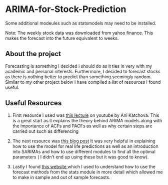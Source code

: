 # ARIMA-for-Stock-Prediction
Some additional modeules such as statsmodels may need to be installed.

Note: The weekly stock data was downloaded from yahoo finance. This makes the forecast into the future equivalent to weeks. 

## About the project
Forecasting is something I decided i should do as it ties in very with my academic and personal interests. Furthermore, I decided to forecast stocks as there is nothing better to predict than something seemingly random. Similar to my other project below I have compiled a list of resources I found useful.

## Useful Resources
1. First resource I used was <a href="https://www.youtube.com/watch?v=Y2khrpVo6qI" target="_top">this lecture</a> on youtube by Ani Katchova. This is a great start as it explains the theory behind ARIMA models along with the importance of ACFs and PACFs as well as why certain steps are carried out such as differencing

2. The next resource was <a href="https://www.machinelearningplus.com/time-series/arima-model-time-series-forecasting-python/#:~:text=ARIMA%2C%20short%20for%20'AutoRegressive%20Integrated,to%20predict%20the%20future%20values." target="_top">this blog post</a> It was very helpful in explaining how to use the model for real life predictions as well as an introduction into SARIMAs and how to use different modules to find all the optimal parameters ( I didn't end up using these but it was good to know). 

3. Lastly I found <a href="https://machinelearningmastery.com/make-sample-forecasts-arima-python/" target="_top">this website </a> which I used to understand how to use the forecast methods from the stats module in more detail which allowed me to make in sample and out of sample forecasts.
